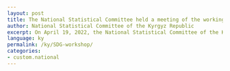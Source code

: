 ```yaml
---
layout: post
title: The National Statistical Committee held a meeting of the working group on the implementation of the SDG monitoring and reporting system
author: National Statistical Committee of the Kyrgyz Republic
excerpt: On April 19, 2022, the National Statistical Committee of the Kyrgyz Republic held a meeting of the working group on the implementation of the monitoring and reporting system for the Sustainable Development Goals (SDGs)
language: ky
permalink: /ky/SDG-workshop/
categories:
- custom.national
---
```

